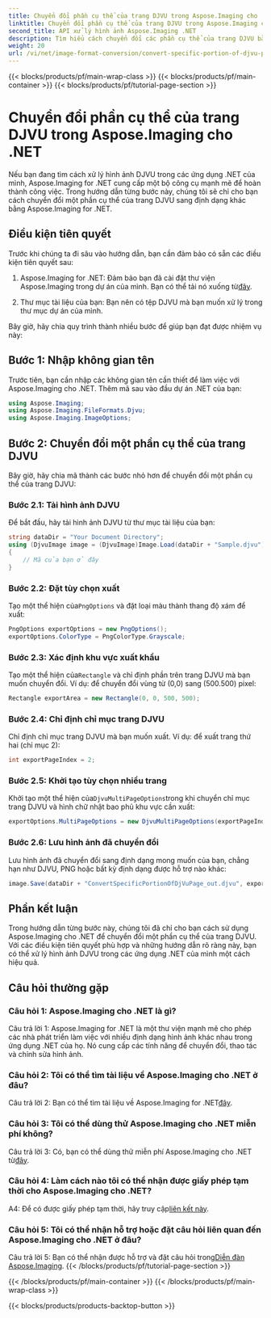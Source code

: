 ```yaml
---
title: Chuyển đổi phần cụ thể của trang DJVU trong Aspose.Imaging cho .NET
linktitle: Chuyển đổi phần cụ thể của trang DJVU trong Aspose.Imaging cho .NET
second_title: API xử lý hình ảnh Aspose.Imaging .NET
description: Tìm hiểu cách chuyển đổi các phần cụ thể của trang DJVU bằng Aspose.Imaging for .NET. Thực hiện theo hướng dẫn từng bước của chúng tôi.
weight: 20
url: /vi/net/image-format-conversion/convert-specific-portion-of-djvu-page/
---
```


{{< blocks/products/pf/main-wrap-class >}}
{{< blocks/products/pf/main-container >}}
{{< blocks/products/pf/tutorial-page-section >}}

# Chuyển đổi phần cụ thể của trang DJVU trong Aspose.Imaging cho .NET

Nếu bạn đang tìm cách xử lý hình ảnh DJVU trong các ứng dụng .NET của mình, Aspose.Imaging for .NET cung cấp một bộ công cụ mạnh mẽ để hoàn thành công việc. Trong hướng dẫn từng bước này, chúng tôi sẽ chỉ cho bạn cách chuyển đổi một phần cụ thể của trang DJVU sang định dạng khác bằng Aspose.Imaging for .NET.

## Điều kiện tiên quyết

Trước khi chúng ta đi sâu vào hướng dẫn, bạn cần đảm bảo có sẵn các điều kiện tiên quyết sau:

1.  Aspose.Imaging for .NET: Đảm bảo bạn đã cài đặt thư viện Aspose.Imaging trong dự án của mình. Bạn có thể tải nó xuống từ[đây](https://releases.aspose.com/imaging/net/).

2. Thư mục tài liệu của bạn: Bạn nên có tệp DJVU mà bạn muốn xử lý trong thư mục dự án của mình.

Bây giờ, hãy chia quy trình thành nhiều bước để giúp bạn đạt được nhiệm vụ này:

## Bước 1: Nhập không gian tên

Trước tiên, bạn cần nhập các không gian tên cần thiết để làm việc với Aspose.Imaging cho .NET. Thêm mã sau vào đầu dự án .NET của bạn:

```csharp
using Aspose.Imaging;
using Aspose.Imaging.FileFormats.Djvu;
using Aspose.Imaging.ImageOptions;
```

## Bước 2: Chuyển đổi một phần cụ thể của trang DJVU

Bây giờ, hãy chia mã thành các bước nhỏ hơn để chuyển đổi một phần cụ thể của trang DJVU:

### Bước 2.1: Tải hình ảnh DJVU

Để bắt đầu, hãy tải hình ảnh DJVU từ thư mục tài liệu của bạn:

```csharp
string dataDir = "Your Document Directory";
using (DjvuImage image = (DjvuImage)Image.Load(dataDir + "Sample.djvu"))
{
    // Mã của bạn ở đây
}
```

### Bước 2.2: Đặt tùy chọn xuất

 Tạo một thể hiện của`PngOptions` và đặt loại màu thành thang độ xám để xuất:

```csharp
PngOptions exportOptions = new PngOptions();
exportOptions.ColorType = PngColorType.Grayscale;
```

### Bước 2.3: Xác định khu vực xuất khẩu

 Tạo một thể hiện của`Rectangle` và chỉ định phần trên trang DJVU mà bạn muốn chuyển đổi. Ví dụ: để chuyển đổi vùng từ (0,0) sang (500.500) pixel:

```csharp
Rectangle exportArea = new Rectangle(0, 0, 500, 500);
```

### Bước 2.4: Chỉ định chỉ mục trang DJVU

Chỉ định chỉ mục trang DJVU mà bạn muốn xuất. Ví dụ: để xuất trang thứ hai (chỉ mục 2):

```csharp
int exportPageIndex = 2;
```

### Bước 2.5: Khởi tạo tùy chọn nhiều trang

 Khởi tạo một thể hiện của`DjvuMultiPageOptions`trong khi chuyển chỉ mục trang DJVU và hình chữ nhật bao phủ khu vực cần xuất:

```csharp
exportOptions.MultiPageOptions = new DjvuMultiPageOptions(exportPageIndex, exportArea);
```

### Bước 2.6: Lưu hình ảnh đã chuyển đổi

Lưu hình ảnh đã chuyển đổi sang định dạng mong muốn của bạn, chẳng hạn như DJVU, PNG hoặc bất kỳ định dạng được hỗ trợ nào khác:

```csharp
image.Save(dataDir + "ConvertSpecificPortionOfDjVuPage_out.djvu", exportOptions);
```

## Phần kết luận

Trong hướng dẫn từng bước này, chúng tôi đã chỉ cho bạn cách sử dụng Aspose.Imaging cho .NET để chuyển đổi một phần cụ thể của trang DJVU. Với các điều kiện tiên quyết phù hợp và những hướng dẫn rõ ràng này, bạn có thể xử lý hình ảnh DJVU trong các ứng dụng .NET của mình một cách hiệu quả.

## Câu hỏi thường gặp

### Câu hỏi 1: Aspose.Imaging cho .NET là gì?

Câu trả lời 1: Aspose.Imaging for .NET là một thư viện mạnh mẽ cho phép các nhà phát triển làm việc với nhiều định dạng hình ảnh khác nhau trong ứng dụng .NET của họ. Nó cung cấp các tính năng để chuyển đổi, thao tác và chỉnh sửa hình ảnh.

### Câu hỏi 2: Tôi có thể tìm tài liệu về Aspose.Imaging cho .NET ở đâu?

 Câu trả lời 2: Bạn có thể tìm tài liệu về Aspose.Imaging for .NET[đây](https://reference.aspose.com/imaging/net/).

### Câu hỏi 3: Tôi có thể dùng thử Aspose.Imaging cho .NET miễn phí không?

 Câu trả lời 3: Có, bạn có thể dùng thử miễn phí Aspose.Imaging cho .NET từ[đây](https://releases.aspose.com/).

### Câu hỏi 4: Làm cách nào tôi có thể nhận được giấy phép tạm thời cho Aspose.Imaging cho .NET?

 A4: Để có được giấy phép tạm thời, hãy truy cập[liên kết này](https://purchase.aspose.com/temporary-license/).

### Câu hỏi 5: Tôi có thể nhận hỗ trợ hoặc đặt câu hỏi liên quan đến Aspose.Imaging cho .NET ở đâu?

 Câu trả lời 5: Bạn có thể nhận được hỗ trợ và đặt câu hỏi trong[Diễn đàn Aspose.Imaging](https://forum.aspose.com/).
{{< /blocks/products/pf/tutorial-page-section >}}

{{< /blocks/products/pf/main-container >}}
{{< /blocks/products/pf/main-wrap-class >}}

{{< blocks/products/products-backtop-button >}}
